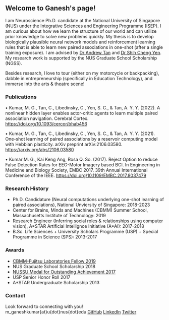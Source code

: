 ## Welcome to Ganesh's page!

I am Neuroscience Ph.D. candidate at the National University of Singapore (NUS) under the Integrative Sciences and Engineering Programme (ISEP). I am curious about how we learn the structure of our world and can utilize prior knowledge to solve new problems quickly. My thesis is to develop biologically plausible neural network models and reinforcement learning rules that is able to learn new paired associations in one-shot (after a single training exposure). I am advised by [Dr Andrew Tan](https://nus.edu.sg/lsi/principal-investigators-3/dr-andrew-tan-yong-yi/) and [Dr Shih Cheng Yen](https://cde.nus.edu.sg/idp/staff/yen-shih-cheng/). My research work is supported by the NUS Graduate School Scholarship (NGSS). 

Besides research, I love to tour (either on my motorcycle or backpacking), dabble in entrepreneurship (specifically in Education Technology), and immerse into the arts & theatre scene!

### Publications

•	Kumar, M. G., Tan, C., Libedinsky, C., Yen, S. C., & Tan, A. Y. Y. (2022). A nonlinear hidden layer enables actor-critic agents to learn multiple paired association navigation. Cerebral Cortex. https://doi.org/10.1093/cercor/bhab456

•	Kumar, M. G., Tan, C., Libedinsky, C., Yen, S. C., & Tan, A. Y. Y. (2021). One-shot learning of paired associations by a reservoir computing model with Hebbian plasticity. arXiv preprint arXiv:2106.03580. https://arxiv.org/abs/2106.03580 

•	Kumar M. G., Kai Keng Ang, Rosa Q. So. (2017). Reject Option to reduce False Detection Rates for EEG-Motor Imagery based BCI. In Engineering in Medicine and Biology Society, EMBC 2017. 39th Annual International Conference of the IEEE. https://doi.org/10.1109/EMBC.2017.8037479


### Research History

- Ph.D. Candidature (Neural computations underlying one-shot learning of paired associations), National Unviersity of Singapore: 2018-2023
- Center for Brains, Minds and Machines (CBMM) Summer School, Massachusetts Institute of Technology: 2019
- Research Engineer (Inferring social roles & relationships using computer vision), A\*STAR Artificial Intellignce Initiative (A\*AI): 2017-2018
- B.Sc. Life Sciences + University Scholars Programme (USP) + Special Programme in Science (SPS): 2013-2017

### Awards

- [CBMM-Fujitsu Laboratories Fellow 2019](https://cbmm.mit.edu/summer-school/fellows)
- NUS Graduate School Scholarship 2018
- [NUSSU Medal for Outstanding Achievement 2017](https://www.usp.nus.edu.sg/curriculum/awards-and-recognition/award-winners-of-class-2017/)
- USP Senior Honor Roll 2017
- A\*STAR Undergraduate Scholarship 2013

### Contact

Look forward to connecting with you!
m_ganeshkumar{at}u{dot}nus{dot}edu
[GitHub](www.github.com/mgkumar138)
[LinkedIn](www.linkedin.com/in/m-ganesh-kumar)
[Twitter](https://twitter.com/Ganeshk92)
